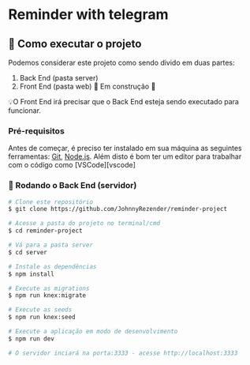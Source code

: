 # Reminder with telegram

## 🚀 Como executar o projeto

Podemos considerar este projeto como sendo divido em duas partes:
  1. Back End (pasta server) 
  2. Front End (pasta web) 🚧 Em construção 🚧

💡O Front End irá precisar que o Back End esteja sendo executado para funcionar.

### Pré-requisitos

Antes de começar, é preciso ter instalado em sua máquina as seguintes ferramentas:
[Git](https://git-scm.com), [Node.js](https://nodejs.org/en/). 
Além disto é bom ter um editor para trabalhar com o código como [VSCode][vscode]

### 🎲 Rodando o Back End (servidor)

```bash
# Clone este repositório
$ git clone https://github.com/JohnnyRezender/reminder-project

# Acesse a pasta do projeto no terminal/cmd
$ cd reminder-project

# Vá para a pasta server
$ cd server

# Instale as dependências
$ npm install

# Execute as migrations
$ npm run knex:migrate

# Execute as seeds
$ npm run knex:seed

# Execute a aplicação em modo de desenvolvimento
$ npm run dev

# O servidor inciará na porta:3333 - acesse http://localhost:3333 
```
